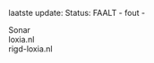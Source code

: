 laatste update: 
Status: FAALT - fout - 
<div class="service R">Sonar</div><div class="service G">loxia.nl</div><div class="service G">rigd-loxia.nl</div>